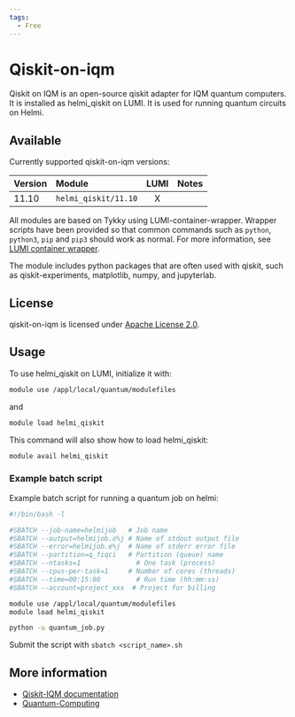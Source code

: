 ```yaml
---
tags:
  - Free
---
```


# Qiskit-on-iqm

Qiskit on IQM is an open-source qiskit adapter for IQM quantum computers. It is installed as helmi_qiskit on LUMI. It is used for running quantum circuits on Helmi.

## Available

Currently supported qiskit-on-iqm versions:

| Version | Module                               | LUMI  | Notes           |
|:--------|:-------------------------------------|:-----:|-----------------|
| 11.10   | `helmi_qiskit/11.10`                 | X     |                 |

All modules are based on Tykky using LUMI-container-wrapper.
Wrapper scripts have been provided so that common commands such as `python`,
`python3`, `pip` and `pip3` should work as normal. For more information, see
[LUMI container wrapper](https://docs.lumi-supercomputer.eu/software/installing/container-wrapper/).

The module includes python packages that are often used with qiskit, such as qiskit-experiments, matplotlib, numpy, and jupyterlab.

## License

qiskit-on-iqm is licensed under
[Apache License 2.0](https://github.com/iqm-finland/qiskit-on-iqm/blob/main/LICENSE).

## Usage

To use helmi_qiskit on LUMI, initialize it with:

```bash
module use /appl/local/quantum/modulefiles
```

and 

```bash
module load helmi_qiskit
```

This command will also show how to load helmi_qiskit:

```bash
module avail helmi_qiskit
```

### Example batch script

Example batch script for running a quantum job on helmi:

```bash title="LUMI"
#!/bin/bash -l

#SBATCH --job-name=helmijob   # Job name
#SBATCH --output=helmijob.o%j # Name of stdout output file
#SBATCH --error=helmijob.e%j  # Name of stderr error file
#SBATCH --partition=q_fiqci   # Partition (queue) name
#SBATCH --ntasks=1              # One task (process)
#SBATCH --cpus-per-task=1     # Number of cores (threads)
#SBATCH --time=00:15:00         # Run time (hh:mm:ss)
#SBATCH --account=project_xxx  # Project for billing

module use /appl/local/quantum/modulefiles
module load helmi_qiskit

python -u quantum_job.py
```
Submit the script with `sbatch <script_name>.sh`

## More information

- [Qiskit-IQM documentation](https://iqm-finland.github.io/qiskit-on-iqm/versions/11.10/user_guide.html)
- [Quantum-Computing](../computing/quantum-computing/helmi/running-on-helmi.md)
